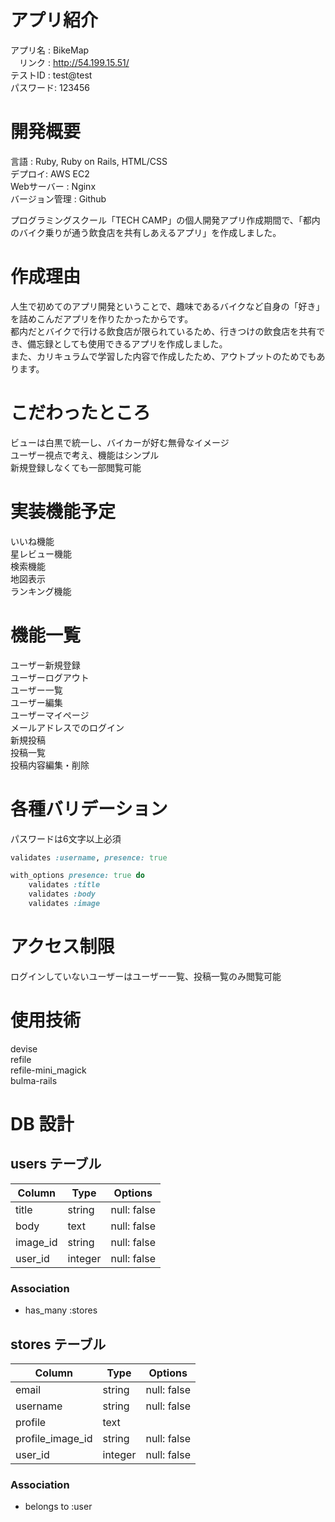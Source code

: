 # アプリ紹介

アプリ名 : BikeMap<br>
　リンク : http://54.199.15.51/<br>
テストID : test@test<br>
パスワード: 123456<br>

# 開発概要
言語 : Ruby, Ruby on Rails, HTML/CSS<br>
デプロイ: AWS EC2<br>
Webサーバー : Nginx<br>
バージョン管理 : Github<br>

プログラミングスクール「TECH CAMP」の個人開発アプリ作成期間で、「都内のバイク乗りが通う飲食店を共有しあえるアプリ」を作成しました。<br>

# 作成理由

人生で初めてのアプリ開発ということで、趣味であるバイクなど自身の「好き」を詰めこんだアプリを作りたかったからです。<br>
都内だとバイクで行ける飲食店が限られているため、行きつけの飲食店を共有でき、備忘録としても使用できるアプリを作成しました。<br>
また、カリキュラムで学習した内容で作成したため、アウトプットのためでもあります。<br>

# こだわったところ

ビューは白黒で統一し、バイカーが好む無骨なイメージ<br>
ユーザー視点で考え、機能はシンプル<br>
新規登録しなくても一部閲覧可能<br>

# 実装機能予定

いいね機能<br>
星レビュー機能<br>
検索機能<br>
地図表示<br>
ランキング機能<br>

# 機能一覧

ユーザー新規登録<br>
ユーザーログアウト<br>
ユーザー一覧<br>
ユーザー編集<br>
ユーザーマイページ<br>
メールアドレスでのログイン<br>
新規投稿<br>
投稿一覧<br>
投稿内容編集・削除<br>

# 各種バリデーション

パスワードは6文字以上必須

```ruby:user.rb
validates :username, presence: true
```

```ruby:store.rb
with_options presence: true do
    validates :title
    validates :body
    validates :image
```

# アクセス制限

ログインしていないユーザーはユーザー一覧、投稿一覧のみ閲覧可能<br>

# 使用技術

devise<br>
refile<br>
refile-mini_magick<br>
bulma-rails<br>

# DB 設計

## users テーブル

| Column   | Type    | Options     |
| -------- | ------- | ----------- |
| title    | string  | null: false |
| body     | text    | null: false |
| image_id | string  | null: false |
| user_id  | integer | null: false |

### Association

- has_many :stores

## stores テーブル

| Column           | Type    | Options     |
| ---------------- | ------- | ----------- |
| email            | string  | null: false |
| username         | string  | null: false |
| profile          | text    |
| profile_image_id | string  | null: false |
| user_id          | integer | null: false |

### Association

- belongs to :user
